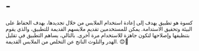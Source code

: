 # -
كسوة هو تطبيق يهدف إلى إعادة استخدام الملابس من خلال تجديدها، بهدف الحفاظ على البيئة وتحقيق الاستدامة. يمكن للمستخدمين تقديم ملابسهم القديمة للتطبيق، والذي يقوم بتنظيفها وإصلاحها لتكون جاهزة للاستخدام مرة أخرى. بالتالي، يساهم التطبيق في تقليل الهدر والتلوث الناتج عن التخلص من الملابس القديمة. 😊🌿

